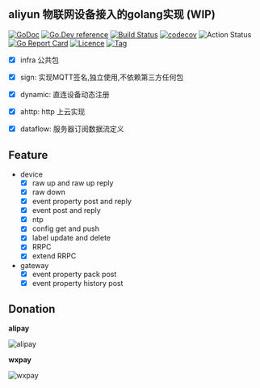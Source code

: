 ## aliyun 物联网设备接入的golang实现 (WIP)

[![GoDoc](https://godoc.org/github.com/thinkgos/aliyun-iot?status.svg)](https://godoc.org/github.com/thinkgos/aliyun-iot)
[![Go.Dev reference](https://img.shields.io/badge/go.dev-reference-blue?logo=go&logoColor=white)](https://pkg.go.dev/github.com/thinkgos/aliyun-iot?tab=doc)
[![Build Status](https://www.travis-ci.org/thinkgos/aliyun-iot.svg?branch=master)](https://www.travis-ci.org/thinkgos/aliyun-iot)
[![codecov](https://codecov.io/gh/thinkgos/aliyun-iot/branch/master/graph/badge.svg)](https://codecov.io/gh/thinkgos/aliyun-iot)
![Action Status](https://github.com/thinkgos/aliyun-iot/workflows/Go/badge.svg)
[![Go Report Card](https://goreportcard.com/badge/github.com/thinkgos/aliyun-iot)](https://goreportcard.com/report/github.com/thinkgos/aliyun-iot)
[![Licence](https://img.shields.io/github/license/thinkgos/aliyun-iot)](https://raw.githubusercontent.com/thinkgos/aliyun-iot/master/LICENSE)
[![Tag](https://img.shields.io/github/v/tag/thinkgos/aliyun-iot)](https://github.com/thinkgos/aliyun-iot/tags)

- [x] infra 公共包
- [x] sign: 实现MQTT签名,独立使用,不依赖第三方任何包
- [x] dynamic: 直连设备动态注册
- [x] ahttp: http 上云实现
- [x] dataflow: 服务器订阅数据流定义


## Feature 

- device
    - [x] raw up and raw up reply
    - [x] raw down
    - [x] event property post and reply
    - [x] event post and reply
    - [x] ntp
    - [x] config get and push
    - [x] label update and delete
    - [x] RRPC
    - [x] extend RRPC

- gateway
    - [x] event property pack post
    - [x] event property history post

## Donation
**alipay**

![alipay](https://github.com/thinkgos/thinkgos/blob/master/asserts/alipay.jpg)

**wxpay**

![wxpay](https://github.com/thinkgos/thinkgos/blob/master/asserts/wxpay.jpg)
